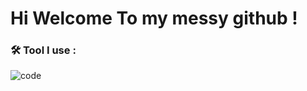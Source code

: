 # Hi Welcome To my messy github !



### 🛠️ Tool I use :


![code](https://endorium.xyz/Storage/téléchargés.png)
